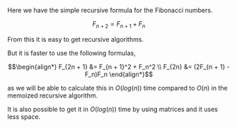 Here we have the simple recursive formula for the Fibonacci numbers.
```math
F_{n + 2} = F_{n + 1} + F_n
```
From this it is easy to get recursive algorithms.

But it is faster to use the following formulas,
```math
\begin{align*}
  F_{2n + 1} &= F_{n + 1}^2 + F_n^2 \\
  F_{2n} &= (2F_{n + 1} - F_n)F_n
\end{align*}
```
as we will be able to calculate this in $` O(log(n)) `$ time compared to $` O(n) `$ in the memoized recursive algorithm.

It is also possible to get it in $` O(log(n)) `$ time by using matrices and it uses less space.
